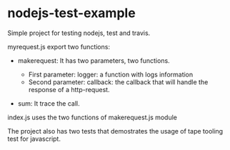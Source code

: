 # nodejs-test-example

Simple project for testing nodejs, test and travis.

myrequest.js export two functions:

* makerequest: It has two parameters, two functions.
  *  First parameter: logger: a function with logs information   
  *  Second parameter: callback: the callback that will handle the response of a http-request.

* sum: It trace the call.


index.js uses the two functions of makerequest.js module


The project also has two tests that demostrates the usage of tape tooling test for javascript.



